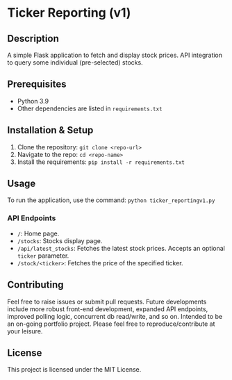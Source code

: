 # Ticker Reporting (v1)

## Description
A simple Flask application to fetch and display stock prices. API integration to query some individual (pre-selected) stocks. 

## Prerequisites
- Python 3.9
- Other dependencies are listed in `requirements.txt`

## Installation & Setup
1. Clone the repository: `git clone <repo-url>`
2. Navigate to the repo: `cd <repo-name>`
3. Install the requirements: `pip install -r requirements.txt`

## Usage
To run the application, use the command: `python ticker_reportingv1.py`

### API Endpoints
- `/`: Home page.
- `/stocks`: Stocks display page.
- `/api/latest_stocks`: Fetches the latest stock prices. Accepts an optional `ticker` parameter.
- `/stock/<ticker>`: Fetches the price of the specified ticker.

## Contributing
Feel free to raise issues or submit pull requests. Future developments include more robust front-end development, expanded API endpoints, improved polling logic, concurrent db read/write, and so on. Intended to be an on-going portfolio project. Please feel free to reproduce/contribute at your leisure.

## License
This project is licensed under the MIT License.

